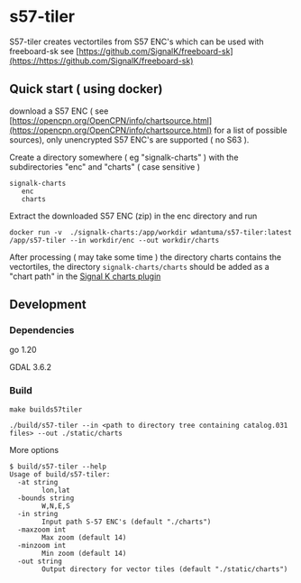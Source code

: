 
# s57-tiler

S57-tiler creates vectortiles from S57 ENC's which can be used with freeboard-sk see [https://github.com/SignalK/freeboard-sk](https://https://github.com/SignalK/freeboard-sk)

## Quick start ( using docker)


download a S57 ENC ( see [https://opencpn.org/OpenCPN/info/chartsource.html](https://opencpn.org/OpenCPN/info/chartsource.html) for a list of possible sources), only unencrypted S57 ENC's are supported ( no S63 ).

Create a directory somewhere ( eg "signalk-charts" ) with the subdirectories "enc" and "charts"  ( case sensitive )

```
signalk-charts
   enc
   charts
```

Extract the downloaded S57 ENC (zip) in the enc directory and run

```
docker run -v  ./signalk-charts:/app/workdir wdantuma/s57-tiler:latest  /app/s57-tiler --in workdir/enc --out workdir/charts
```

After processing ( may take some time ) the directory charts contains the vectortiles, the directory ```signalk-charts/charts``` should be added as a "chart path" in the [Signal K charts plugin](https://www.npmjs.com/package/@signalk/charts-plugin)





## Development



### Dependencies

go 1.20

GDAL 3.6.2

### Build

```
make builds57tiler
```

```
./build/s57-tiler --in <path to directory tree containing catalog.031 files> --out ./static/charts
```

More options
```
$ build/s57-tiler --help
Usage of build/s57-tiler:
  -at string
        lon,lat
  -bounds string
        W,N,E,S
  -in string
        Input path S-57 ENC's (default "./charts")
  -maxzoom int
        Max zoom (default 14)
  -minzoom int
        Min zoom (default 14)
  -out string
        Output directory for vector tiles (default "./static/charts")
```
